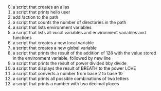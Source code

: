 0. a script that creates an alias  
1. a script that prints hello user  
2. add /action to the path  
3. a script that counts the number of directories in the path  
4. a script that lists environment variables  
5. a script that lists all vocal variables and environment variables and functions  
6. a script that creates a new local variable  
7. a script that creates a new global variable  
8. a script that prints the result of the addition of 128 with the value stored in the environment variable, followed by new line  
9. a script that prints the result of power divided bby divide  
10. a script that displays the result of BREATH to the power LOVE  
11. a script that converts a number from base 2 to base 10  
12. a script that prints all possible combinations of two letters  
13. a script that prints a number with two decimal places

